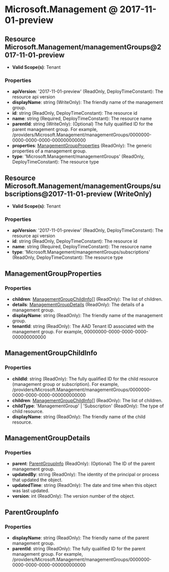 # Microsoft.Management @ 2017-11-01-preview

## Resource Microsoft.Management/managementGroups@2017-11-01-preview
* **Valid Scope(s)**: Tenant
### Properties
* **apiVersion**: '2017-11-01-preview' (ReadOnly, DeployTimeConstant): The resource api version
* **displayName**: string (WriteOnly): The friendly name of the management group.
* **id**: string (ReadOnly, DeployTimeConstant): The resource id
* **name**: string (Required, DeployTimeConstant): The resource name
* **parentId**: string (WriteOnly): (Optional) The fully qualified ID for the parent management group.  For example, /providers/Microsoft.Management/managementGroups/0000000-0000-0000-0000-000000000000
* **properties**: [ManagementGroupProperties](#managementgroupproperties) (ReadOnly): The generic properties of a management group.
* **type**: 'Microsoft.Management/managementGroups' (ReadOnly, DeployTimeConstant): The resource type

## Resource Microsoft.Management/managementGroups/subscriptions@2017-11-01-preview (WriteOnly)
* **Valid Scope(s)**: Tenant
### Properties
* **apiVersion**: '2017-11-01-preview' (ReadOnly, DeployTimeConstant): The resource api version
* **id**: string (ReadOnly, DeployTimeConstant): The resource id
* **name**: string (Required, DeployTimeConstant): The resource name
* **type**: 'Microsoft.Management/managementGroups/subscriptions' (ReadOnly, DeployTimeConstant): The resource type

## ManagementGroupProperties
### Properties
* **children**: [ManagementGroupChildInfo](#managementgroupchildinfo)[] (ReadOnly): The list of children.
* **details**: [ManagementGroupDetails](#managementgroupdetails) (ReadOnly): The details of a management group.
* **displayName**: string (ReadOnly): The friendly name of the management group.
* **tenantId**: string (ReadOnly): The AAD Tenant ID associated with the management group. For example, 00000000-0000-0000-0000-000000000000

## ManagementGroupChildInfo
### Properties
* **childId**: string (ReadOnly): The fully qualified ID for the child resource (management group or subscription).  For example, /providers/Microsoft.Management/managementGroups/0000000-0000-0000-0000-000000000000
* **children**: [ManagementGroupChildInfo](#managementgroupchildinfo)[] (ReadOnly): The list of children.
* **childType**: 'ManagementGroup' | 'Subscription' (ReadOnly): The type of child resource.
* **displayName**: string (ReadOnly): The friendly name of the child resource.

## ManagementGroupDetails
### Properties
* **parent**: [ParentGroupInfo](#parentgroupinfo) (ReadOnly): (Optional) The ID of the parent management group.
* **updatedBy**: string (ReadOnly): The identity of the principal or process that updated the object.
* **updatedTime**: string (ReadOnly): The date and time when this object was last updated.
* **version**: int (ReadOnly): The version number of the object.

## ParentGroupInfo
### Properties
* **displayName**: string (ReadOnly): The friendly name of the parent management group.
* **parentId**: string (ReadOnly): The fully qualified ID for the parent management group.  For example, /providers/Microsoft.Management/managementGroups/0000000-0000-0000-0000-000000000000

